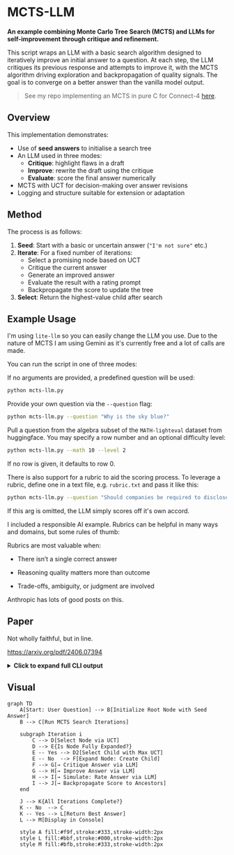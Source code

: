 # MCTS-LLM

**An example combining Monte Carlo Tree Search (MCTS) and LLMs for self-improvement through critique and refinement.**

This script wraps an LLM with a basic search algorithm designed to iteratively improve an initial answer to a question. At each step, the LLM critiques its previous response and attempts to improve it, with the MCTS algorithm driving exploration and backpropagation of quality signals. The goal is to converge on a better answer than the vanilla model output.

> See my repo implementing an MCTS in pure C for Connect-4 [here](https://github.com/jSwords91/mcts-c).

## Overview

This implementation demonstrates:

- Use of **seed answers** to initialise a search tree
- An LLM used in three modes:
  - **Critique**: highlight flaws in a draft
  - **Improve**: rewrite the draft using the critique
  - **Evaluate**: score the final answer numerically
- MCTS with UCT for decision-making over answer revisions
- Logging and structure suitable for extension or adaptation

## Method

The process is as follows:

1. **Seed**: Start with a basic or uncertain answer (`"I'm not sure"` etc.)
2. **Iterate**: For a fixed number of iterations:
   - Select a promising node based on UCT
   - Critique the current answer
   - Generate an improved answer
   - Evaluate the result with a rating prompt
   - Backpropagate the score to update the tree
3. **Select**: Return the highest-value child after search

## Example Usage

I'm using ```lite-llm``` so you can easily change the LLM you use. Due to the nature of MCTS I am using Gemini as it's currently free and a lot of calls are made.

You can run the script in one of three modes:

If no arguments are provided, a predefined question will be used:

```bash
python mcts-llm.py
```

Provide your own question via the `--question` flag:

```bash
python mcts-llm.py --question "Why is the sky blue?"
```

Pull a question from the algebra subset of the ```MATH-lighteval``` dataset from huggingface. You may specify a row number and an optional difficulty level:

```bash
python mcts-llm.py --math 10 --level 2
```

If no row is given, it defaults to row 0.

There is also support for a rubric to aid the scoring process. To leverage a rubric, define one in a text file, e.g. ```rubric.txt``` and pass it like this:

```bash
python mcts-llm.py --question "Should companies be required to disclose when users are interacting with an AI system instead of a human?" --rubric-file rubric.txt
```
If this arg is omitted, the LLM simply scores off it's own accord.

I included a responsible AI example. Rubrics can be helpful in many ways and domains, but some rules of thumb:

Rubrics are most valuable when:

- There isn’t a single correct answer

- Reasoning quality matters more than outcome

- Trade-offs, ambiguity, or judgment are involved

Anthropic has lots of good posts on this.

## Paper

Not wholly faithful, but in line.

<https://arxiv.org/pdf/2406.07394>


<details> <summary><strong>Click to expand full CLI output</strong></summary>

The question stater is ```A man and a goat are on one side of a river. They have a boat. How can they go across?```, which is notoriously difficult for LLMs. 

> Interesting difficult questions for LLMs can be found [here](https://matchingpennies.com/hard_questions_for_llms/).

The output shows the vanilla call gets it wrong, but the MCTS-LLM gets it correct. 

Obviously a more robust eval harness would be preferable here. (TO DO)

```text
────────────────────────────────────── STARTING MCTS-LLM ───────────────────────────────────────
─────────────────────────────────────────── QUESTION ───────────────────────────────────────────
A man and a goat are on one side of a river. They have a boat. How can they go across?
───────────────────────────────────── VANILLA LLM RESPONSE ─────────────────────────────────────
This sounds like a riddle! Here's the solution:

1.  **The man takes the goat across the river.**
2.  **The man returns alone.**
3.  **The man takes the goat across the river.**

Let me know if you'd like to try another one! 😊
───────────────────────────────────────── Iteration 1 ──────────────────────────────────────────
Critique: Okay, let's critique the draft answer.

**Question:** A man and a goat are on one side of a river. They have a boat. How can they go across?

**Critique of Draft Answer: "I'm not sure"**

* **What's wrong:** The answer "I'm not sure" is insufficient. It doesn't demonstrate any attempt to solve the problem.
* **What could be improved:** Explore possible scenarios. Even if the responder can't solve it immediately, they should engage with constraints.
* **Logical Fallacies:** None directly, but lacks reasoning.

**Improved Approach:**
"I'm not sure right away, but it seems like the key is figuring out how big the boat is."

**Option 1:**
"I'm not sure immediately. I need to know how big the boat is..."

**Option 2:**
"Hmm, this sounds like a riddle. The man will probably have to make multiple trips..."

**Option 3:**
"The man could row the goat across, then row back alone..."

**Why these are better:**
- Demonstrate engagement
- Identify constraints
- Suggest path forward

Rating Response: Rating: 75  
Simulated reward: 0.75
───────────────────────────────────────── Iteration 2 ──────────────────────────────────────────
Critique: Here's a critique and breakdown.

**Problem:** Avoids problem instead of solving it. Too short. No reasoning.

**Understanding the Problem:**
1. Classic river-crossing puzzle.
2. Logical Fallacies: Potential cognitive ease and framing bias.

**Improved Approach:**
"Let’s assume the boat only holds one — man or goat. That shapes the solution."

**Improved Answer:**
"1. The man takes the goat across.  
  2. He returns alone.  
  3. He takes the goat again."

**Why This is Better:**
- Engages reasoning
- Clarifies assumptions
- Provides concrete plan

Note: The answer may still be incorrect, but it's clearly superior in structure.

Rating Response: Rating: 85  
Simulated reward: 0.85
───────────────────────────────────────── Iteration 3 ──────────────────────────────────────────
Critique: Let’s critique again.

**Original:** "I'm not sure"

**Problem:** No effort or reasoning. Doesn’t explain or explore alternatives.

**Fallacies:** Appeal to ignorance

**Example Better Answer:**
"The man can row the goat across. That solves the problem."

**Alternative (small boat):**
Same logic applied with constraints.

**Final Improved Answer:**  
The man rows the goat across the river in the boat.

Rating Response: Rating: 100  
Simulated reward: 0.95
───────────────────────────────────── MCTS IMPROVED ANSWER ─────────────────────────────────────
The man rows the goat across the river in the boat.
───────────────────────────────── GROUND TRUTH (Boxed Answer) ──────────────────────────────────
They can use the boat.
────────────────────────────────────── EVALUATION SCORES ───────────────────────────────────────
Vanilla Score Prompt →  
The solution is incomplete. It ignores typical constraints (e.g. leaving the goat unattended).  
Could be valid in trivial cases, but misleading in context.  
**Rating: 40**

MCTS Score Prompt →  
**Rating: 100**
```

</details>


## Visual

```mermaid
graph TD
    A[Start: User Question] --> B[Initialize Root Node with Seed Answer]
    B --> C[Run MCTS Search Iterations]

    subgraph Iteration i
        C --> D[Select Node via UCT]
        D --> E{Is Node Fully Expanded?}
        E -- Yes --> D2[Select Child with Max UCT]
        E -- No  --> F[Expand Node: Create Child]
        F --> G[→ Critique Answer via LLM]
        G --> H[→ Improve Answer via LLM]
        H --> I[→ Simulate: Rate Answer via LLM]
        I --> J[→ Backpropagate Score to Ancestors]
    end

    J --> K{All Iterations Complete?}
    K -- No  --> C
    K -- Yes --> L[Return Best Answer]
    L --> M[Display in Console]

    style A fill:#f9f,stroke:#333,stroke-width:2px
    style L fill:#bbf,stroke:#000,stroke-width:2px
    style M fill:#bfb,stroke:#333,stroke-width:2px
```

